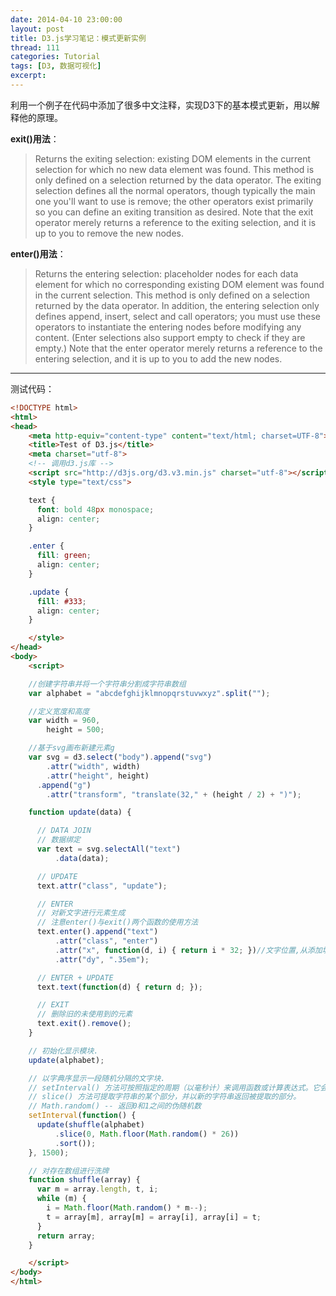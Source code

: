 ```yaml
---
date: 2014-04-10 23:00:00
layout: post
title: D3.js学习笔记：模式更新实例
thread: 111
categories: Tutorial
tags: [D3, 数据可视化]
excerpt: 
---
```


利用一个例子在代码中添加了很多中文注释，实现D3下的基本模式更新，用以解释他的原理。

**exit()用法**：

>Returns the exiting selection: existing DOM elements in the current selection for which no new data element was found. This method is only defined on a selection returned by the data operator. The exiting selection defines all the normal operators, though typically the main one you'll want to use is remove; the other operators exist primarily so you can define an exiting transition as desired. Note that the exit operator merely returns a reference to the exiting selection, and it is up to you to remove the new nodes.

**enter()用法**：

>Returns the entering selection: placeholder nodes for each data element for which no corresponding existing DOM element was found in the current selection. This method is only defined on a selection returned by the data operator. In addition, the entering selection only defines append, insert, select and call operators; you must use these operators to instantiate the entering nodes before modifying any content. (Enter selections also support empty to check if they are empty.) Note that the enter operator merely returns a reference to the entering selection, and it is up to you to add the new nodes.

----

测试代码：

```html
<!DOCTYPE html>
<html>
<head>
	<meta http-equiv="content-type" content="text/html; charset=UTF-8">
	<title>Test of D3.js</title>
	<meta charset="utf-8">
	<!-- 调用d3.js库 -->
	<script src="http://d3js.org/d3.v3.min.js" charset="utf-8"></script>
	<style type="text/css">

	text {
	  font: bold 48px monospace;
	  align: center;
	}

	.enter {
	  fill: green;
	  align: center;
	}

	.update {
	  fill: #333;
	  align: center;
	}

	</style>
</head>
<body>
	<script>

	//创建字符串并将一个字符串分割成字符串数组
	var alphabet = "abcdefghijklmnopqrstuvwxyz".split("");

	//定义宽度和高度
	var width = 960,
		height = 500;

	//基于svg画布新建元素g
	var svg = d3.select("body").append("svg")
		.attr("width", width)
		.attr("height", height)
	  .append("g")
		.attr("transform", "translate(32," + (height / 2) + ")");

	function update(data) {

	  // DATA JOIN
	  // 数据绑定
	  var text = svg.selectAll("text")
		  .data(data);

	  // UPDATE
	  text.attr("class", "update");

	  // ENTER
	  // 对新文字进行元素生成
	  // 注意enter()与exit()两个函数的使用方法
	  text.enter().append("text")
		  .attr("class", "enter")
		  .attr("x", function(d, i) { return i * 32; })//文字位置,从添加填补的位置开始
		  .attr("dy", ".35em");

	  // ENTER + UPDATE
	  text.text(function(d) { return d; });

	  // EXIT
	  // 删除旧的未使用到的元素
	  text.exit().remove();
	}

	// 初始化显示模块.
	update(alphabet);

	// 以字典序显示一段随机分隔的文字块.
	// setInterval() 方法可按照指定的周期（以毫秒计）来调用函数或计算表达式。它会不停地调用函数，直到 clearInterval() 被调用或窗口被关闭。由 setInterval() 返回的 ID 值可用作 clearInterval() 方法的参数。
	// slice() 方法可提取字符串的某个部分，并以新的字符串返回被提取的部分。
	// Math.random() -- 返回0和1之间的伪随机数
	setInterval(function() {
	  update(shuffle(alphabet)
		  .slice(0, Math.floor(Math.random() * 26))
		  .sort());
	}, 1500);

	// 对存在数组进行洗牌
	function shuffle(array) {
	  var m = array.length, t, i;
	  while (m) {
		i = Math.floor(Math.random() * m--);
		t = array[m], array[m] = array[i], array[i] = t;
	  }
	  return array;
	}

	</script>
</body>
</html>
```